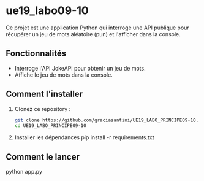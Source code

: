 # ue19_labo09-10

Ce projet est une application Python qui interroge une API publique pour récupérer un jeu de mots aléatoire (pun) et l'afficher dans la console.

## Fonctionnalités

- Interroge l'API JokeAPI pour obtenir un jeu de mots.
- Affiche le jeu de mots dans la console.

## Comment l'installer

1. Clonez ce repository :

   ```bash
   git clone https://github.com/graciasantini/UE19_LABO_PRINCIPE09-10.git
   cd UE19_LABO_PRINCIPE09-10
2. Installer les dépendances 
   pip install -r requirements.txt

## Comment le lancer 
python app.py
